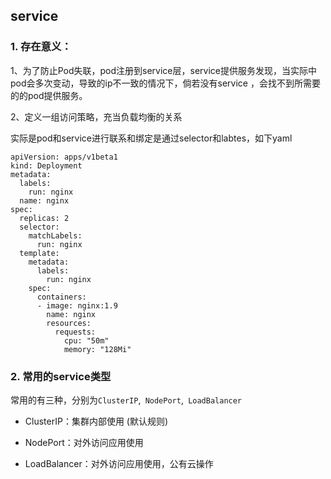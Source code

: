 ## service

### 1. 存在意义：

1、为了防止Pod失联，pod注册到service层，service提供服务发现，当实际中pod会多次变动，导致的ip不一致的情况下，倘若没有service  ，会找不到所需要的的pod提供服务。

2、定义一组访问策略，充当负载均衡的关系



实际是pod和service进行联系和绑定是通过selector和labtes，如下yaml

```
apiVersion: apps/v1beta1
kind: Deployment
metadata:
  labels:
    run: nginx
  name: nginx
spec:
  replicas: 2
  selector:
    matchLabels:
      run: nginx
  template:
    metadata:
      labels:
        run: nginx
    spec:
      containers:
      - image: nginx:1.9
        name: nginx
        resources:
          requests:
            cpu: "50m"
            memory: "128Mi"
```



### 2. 常用的service类型

常用的有三种，分别为`ClusterIP`,` NodePort`,` LoadBalancer`

- ClusterIP：集群内部使用 (默认规则)

- NodePort：对外访问应用使用

- LoadBalancer：对外访问应用使用，公有云操作